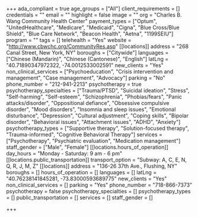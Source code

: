 +++
ada_compliant = true
age_groups = ["All"]
client_requirements = []
credentials = ""
email = ""
highlight = false
image = ""
org = "Charles B. Wang Community Health Center"
payment_types = ["Optum", "UnitedHealthcare", "Medicare", "Medicaid", "Cigna", "Blue Cross/Blue Shield", "Blue Care Network", "Beacon Health", "Aetna", "1199SEIU"]
program = ""
tags = []
telehealth = "Yes"
website = "http://www.cbwchc.org/CommunityRes.asp"
[[locations]]
address = "268 Canal Street, New York, NY"
boroughs = ["Citywide"]
languages = ["Chinese (Mandarin)", "Chinese (Cantonese)", "English"]
latLng = "40.71890347972322, -74.0012533002591"
new_clients = "Yes"
non_clinical_services = ["Psychoeducation", "Crisis intervention and management", "Case management", "Advocacy"]
parking = "No"
phone_number = "212-941-2213"
psychotherapy = true
psychotherapy_specialties = ["Trauma/PTSD", "Suicidal ideation", "Stress", "Self-harming", "Self-esteem", "Schizophrenia", "Phobias/fears", "Panic attacks/disorder", "Oppositional defiance", "Obsessive compulsive disorder", "Mood disorders", "Insomnia and sleep issues", "Emotional disturbance", "Depression", "Cultural adjustment", "Coping skills", "Bipolar disorder", "Behavioral issues", "Attachment issues", "ADHD", "Anxiety"]
psychotherapy_types = ["Supportive therapy", "Solution-focused therapy", "Trauma-informed", "Cognitive Behavioral Therapy"]
services = ["Psychotherapy", "Psychiatric evaluation", "Medication management"]
staff_gender = ["Male", "Female"]
[[locations.hours_of_operation]]
day_hours = "Monday - Saturday: 9 am - 6 pm"
[[locations.public_transportation]]
transport_option = "Subway: A, C, E, N, Q, R, J, M, Z"
[[locations]]
address = "136-26 37th Ave., Flushing, NY"
boroughs = []
hours_of_operation = []
languages = []
latLng = "40.76238141845281, -73.83000593689775"
new_clients = "Yes"
non_clinical_services = []
parking = "Yes"
phone_number = "718-866-7373"
psychotherapy = false
psychotherapy_specialties = []
psychotherapy_types = []
public_transportation = []
services = []
staff_gender = []

+++

